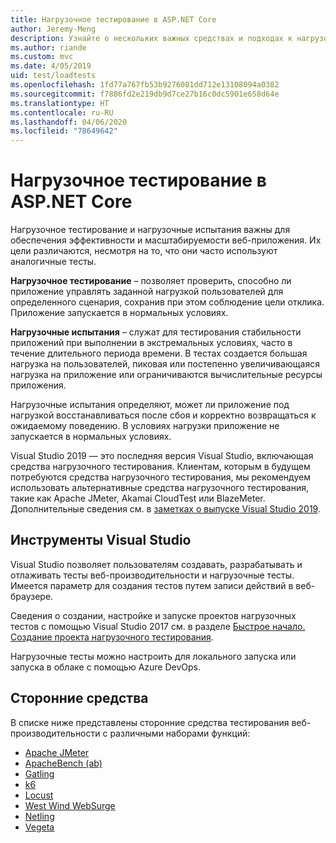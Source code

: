 ```yaml
---
title: Нагрузочное тестирование в ASP.NET Core
author: Jeremy-Meng
description: Узнайте о нескольких важных средствах и подходах к нагрузочному тестированию приложений ASP.NET Core.
ms.author: riande
ms.custom: mvc
ms.date: 4/05/2019
uid: test/loadtests
ms.openlocfilehash: 1fd77a767fb53b9276081dd712e13108094a0382
ms.sourcegitcommit: f7886fd2e219db9d7ce27b16c0dc5901e658d64e
ms.translationtype: HT
ms.contentlocale: ru-RU
ms.lasthandoff: 04/06/2020
ms.locfileid: "78649642"
---
```

# <a name="aspnet-core-loadstress-testing"></a>Нагрузочное тестирование в ASP.NET Core

Нагрузочное тестирование и нагрузочные испытания важны для обеспечения эффективности и масштабируемости веб-приложения. Их цели различаются, несмотря на то, что они часто используют аналогичные тесты.

**Нагрузочное тестирование** &ndash; позволяет проверить, способно ли приложение управлять заданной нагрузкой пользователей для определенного сценария, сохранив при этом соблюдение цели отклика. Приложение запускается в нормальных условиях.

**Нагрузочные испытания** &ndash; служат для тестирования стабильности приложений при выполнении в экстремальных условиях, часто в течение длительного периода времени. В тестах создается большая нагрузка на пользователей, пиковая или постепенно увеличивающаяся нагрузка на приложение или ограничиваются вычислительные ресурсы приложения.

Нагрузочные испытания определяют, может ли приложение под нагрузкой восстанавливаться после сбоя и корректно возвращаться к ожидаемому поведению. В условиях нагрузки приложение не запускается в нормальных условиях.

Visual Studio 2019 — это последняя версия Visual Studio, включающая средства нагрузочного тестирования. Клиентам, которым в будущем потребуются средства нагрузочного тестирования, мы рекомендуем использовать альтернативные средства нагрузочного тестирования, такие как Apache JMeter, Akamai CloudTest или BlazeMeter. Дополнительные сведения см. в [заметках о выпуске Visual Studio 2019](/visualstudio/releases/2019/release-notes-v16.0#test-tools).

## <a name="visual-studio-tools"></a>Инструменты Visual Studio

Visual Studio позволяет пользователям создавать, разрабатывать и отлаживать тесты веб-производительности и нагрузочные тесты. Имеется параметр для создания тестов путем записи действий в веб-браузере.

Сведения о создании, настройке и запуске проектов нагрузочных тестов с помощью Visual Studio 2017 см. в разделе [Быстрое начало. Создание проекта нагрузочного тестирования](/visualstudio/test/quickstart-create-a-load-test-project?view=vs-2017).

Нагрузочные тесты можно настроить для локального запуска или запуска в облаке с помощью Azure DevOps.

## <a name="third-party-tools"></a>Сторонние средства

В списке ниже представлены сторонние средства тестирования веб-производительности с различными наборами функций:

* [Apache JMeter](https://jmeter.apache.org/)
* [ApacheBench (ab)](https://httpd.apache.org/docs/2.4/programs/ab.html)
* [Gatling](https://gatling.io/)
* [k6](https://k6.io)
* [Locust](https://locust.io/)
* [West Wind WebSurge](https://websurge.west-wind.com/)
* [Netling](https://github.com/hallatore/Netling)
* [Vegeta](https://github.com/tsenart/vegeta)

